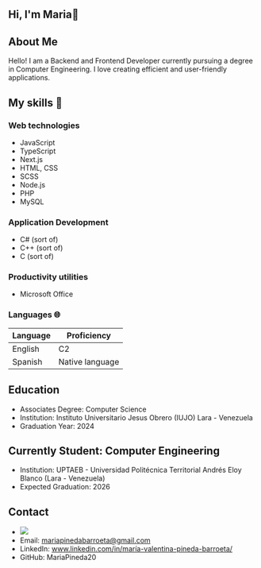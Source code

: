 ## Hi, I'm Maria👋

## About Me
Hello! I am a Backend and Frontend Developer currently pursuing a degree in Computer Engineering. I love creating efficient and user-friendly applications.

## My skills 📜

### Web technologies

- JavaScript
- TypeScript
- Next.js
- HTML, CSS
- SCSS
- Node.js
- PHP
- MySQL

### Application Development

- C# (sort of)
- C++ (sort of)
- C (sort of)

### Productivity utilities

- Microsoft Office 

### Languages 🌐

| Language        | Proficiency       |
| -------------   | ----------------- |
| English         | C2                |
| Spanish         | Native language   |


## Education
- Associates Degree: Computer Science
- Institution: Instituto Universitario Jesus Obrero (IUJO) Lara - Venezuela
- Graduation Year: 2024


## Currently Student: Computer Engineering
- Institution: UPTAEB - Universidad Politécnica Territorial Andrés Eloy Blanco (Lara - Venezuela)
- Expected Graduation: 2026

  
## Contact
- <a href="https:[//x.com/MVPB_20)" ><img src="https://img.shields.io/twitter/follow/MVPB_20.svg?style=social" /> </a>
- Email: mariapinedabarroeta@gmail.com
- LinkedIn: www.linkedin.com/in/maría-valentina-pineda-barroeta/
- GitHub: MariaPineda20

<!--
**MariaPineda20/MariaPineda20** is a ✨ _special_ ✨ repository because its `README.md` (this file) appears on your GitHub profile.

Here are some ideas to get you started:

- 🔭 I’m currently working on ...
- 🌱 I’m currently learning ...
- 👯 I’m looking to collaborate on ...
- 🤔 I’m looking for help with ...
- 💬 Ask me about ...
- 📫 How to reach me: ...
- 😄 Pronouns: ...
- ⚡ Fun fact: ...
-->
